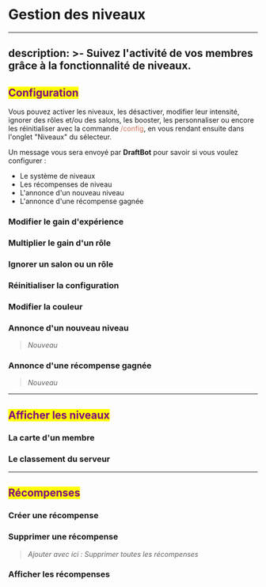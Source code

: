 # Gestion des niveaux
---
description: >-
 Suivez l'activité de vos membres grâce à la fonctionnalité de niveaux.
---

## <mark style="color:purple;">Configuration</mark>
Vous pouvez activer les niveaux, les désactiver, modifier leur intensité, ignorer des rôles et/ou des salons, les booster, les personnaliser ou encore les réinitialiser avec la commande <span style="color: #cd6e57">/config</span>, en vous rendant ensuite dans l'onglet "Niveaux" du sélecteur.

Un message vous sera envoyé par **DraftBot** pour savoir si vous voulez configurer :

- Le système de niveaux
- Les récompenses de niveau
- L'annonce d'un nouveau niveau
- L'annonce d'une récompense gagnée

### Modifier le gain d'expérience

### Multiplier le gain d'un rôle

### Ignorer un salon ou un rôle

### Réinitialiser la configuration

### Modifier la couleur

### Annonce d'un nouveau niveau
> *Nouveau*

### Annonce d'une récompense gagnée
> *Nouveau*

---
## <mark style="color:purple;">Afficher les niveaux</mark>

### La carte d'un membre

### Le classement du serveur


---
## <mark style="color:purple;">Récompenses</mark>

### Créer une récompense

### Supprimer une récompense
> *Ajouter avec ici : Supprimer toutes les récompenses*

### Afficher les récompenses 